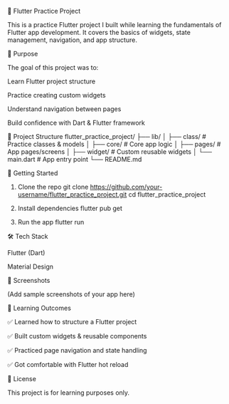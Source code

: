 📱 Flutter Practice Project

This is a practice Flutter project I built while learning the fundamentals of Flutter app development.
It covers the basics of widgets, state management, navigation, and app structure.

🎯 Purpose

The goal of this project was to:

Learn Flutter project structure

Practice creating custom widgets

Understand navigation between pages

Build confidence with Dart & Flutter framework

📂 Project Structure
flutter_practice_project/
├── lib/
│   ├── class/      # Practice classes & models
│   ├── core/       # Core app logic
│   ├── pages/      # App pages/screens
│   ├── widget/     # Custom reusable widgets
│   └── main.dart   # App entry point
└── README.md

🚀 Getting Started
1. Clone the repo
git clone https://github.com/your-username/flutter_practice_project.git
cd flutter_practice_project

2. Install dependencies
flutter pub get

3. Run the app
flutter run

🛠️ Tech Stack

Flutter (Dart)

Material Design

📸 Screenshots

(Add sample screenshots of your app here)

📖 Learning Outcomes

✅ Learned how to structure a Flutter project

✅ Built custom widgets & reusable components

✅ Practiced page navigation and state handling

✅ Got comfortable with Flutter hot reload

📄 License

This project is for learning purposes only.

